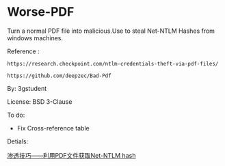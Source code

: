 # Worse-PDF
Turn a normal PDF file into malicious.Use to steal Net-NTLM Hashes from windows machines.

Reference :

    https://research.checkpoint.com/ntlm-credentials-theft-via-pdf-files/
    
    https://github.com/deepzec/Bad-Pdf

By: 3gstudent

License: BSD 3-Clause

To do:

- Fix Cross-reference table

Detials:

 [渗透技巧——利用PDF文件获取Net-NTLM hash](https://3gstudent.github.io/3gstudent.github.io/%E6%B8%97%E9%80%8F%E6%8A%80%E5%B7%A7-%E5%88%A9%E7%94%A8PDF%E6%96%87%E4%BB%B6%E8%8E%B7%E5%8F%96Net-NTLM-hash/)
